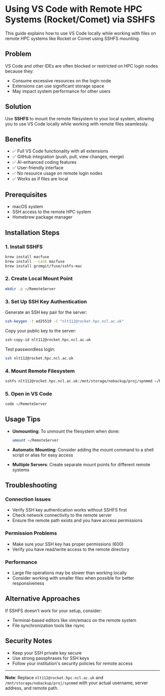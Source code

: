 # Using VS Code with Remote HPC Systems (Rocket/Comet) via SSHFS

This guide explains how to use VS Code locally while working with files on remote HPC systems like Rocket or Comet using SSHFS mounting.

## Problem

VS Code and other IDEs are often blocked or restricted on HPC login nodes because they:
- Consume excessive resources on the login node
- Extensions can use significant storage space
- May impact system performance for other users

## Solution

Use **SSHFS** to mount the remote filesystem to your local system, allowing you to use VS Code locally while working with remote files seamlessly.

## Benefits

- ✅ Full VS Code functionality with all extensions
- ✅ GitHub integration (push, pull, view changes, merge)
- ✅ AI-enhanced coding features
- ✅ User-friendly interface
- ✅ No resource usage on remote login nodes
- ✅ Works as if files are local

## Prerequisites

- macOS system
- SSH access to the remote HPC system
- Homebrew package manager

## Installation Steps

### 1. Install SSHFS

```bash
brew install macfuse
brew install --cask macfuse
brew install gromgit/fuse/sshfs-mac
```

### 2. Create Local Mount Point

```bash
mkdir -p ~/RemoteServer
```

### 3. Set Up SSH Key Authentication

Generate an SSH key pair for the server:
```bash
ssh-keygen -t ed25519 -C "nlt112@rocket.hpc.ncl.ac.uk"
```

Copy your public key to the server:
```bash
ssh-copy-id nlt112@rocket.hpc.ncl.ac.uk
```

Test passwordless login:
```bash
ssh nlt112@rocket.hpc.ncl.ac.uk
```

### 4. Mount Remote Filesystem

```bash
sshfs nlt112@rocket.hpc.ncl.ac.uk:/mnt/storage/nobackup/proj/spnmmd ~/RemoteServer 
```

### 5. Open in VS Code

```bash
code ~/RemoteServer
```

## Usage Tips

- **Unmounting**: To unmount the filesystem when done:
  ```bash
  umount ~/RemoteServer
  ```

- **Automatic Mounting**: Consider adding the mount command to a shell script or alias for easy access

- **Multiple Servers**: Create separate mount points for different remote systems

## Troubleshooting

### Connection Issues
- Verify SSH key authentication works without SSHFS first
- Check network connectivity to the remote server
- Ensure the remote path exists and you have access permissions

### Permission Problems
- Make sure your SSH key has proper permissions (600)
- Verify you have read/write access to the remote directory

### Performance
- Large file operations may be slower than working locally
- Consider working with smaller files when possible for better responsiveness

## Alternative Approaches

If SSHFS doesn't work for your setup, consider:
- Terminal-based editors like vim/emacs on the remote system
- File synchronization tools like rsync

## Security Notes

- Keep your SSH private key secure
- Use strong passphrases for SSH keys
- Follow your institution's security policies for remote access

---

**Note**: Replace `nlt112@rocket.hpc.ncl.ac.uk` and `/mnt/storage/nobackup/proj/spnmmd` with your actual username, server address, and remote path.
